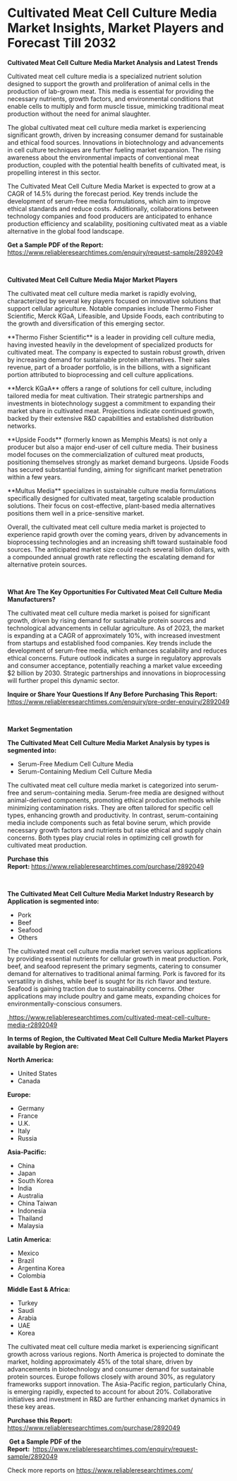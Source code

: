 <p><h1>Cultivated Meat Cell Culture Media Market Insights, Market Players and Forecast Till 2032</h1></p><p><strong>Cultivated Meat Cell Culture Media Market Analysis and Latest Trends</strong></p>
<p><p>Cultivated meat cell culture media is a specialized nutrient solution designed to support the growth and proliferation of animal cells in the production of lab-grown meat. This media is essential for providing the necessary nutrients, growth factors, and environmental conditions that enable cells to multiply and form muscle tissue, mimicking traditional meat production without the need for animal slaughter.</p><p>The global cultivated meat cell culture media market is experiencing significant growth, driven by increasing consumer demand for sustainable and ethical food sources. Innovations in biotechnology and advancements in cell culture techniques are further fueling market expansion. The rising awareness about the environmental impacts of conventional meat production, coupled with the potential health benefits of cultivated meat, is propelling interest in this sector.</p><p>The Cultivated Meat Cell Culture Media Market is expected to grow at a CAGR of 14.5% during the forecast period. Key trends include the development of serum-free media formulations, which aim to improve ethical standards and reduce costs. Additionally, collaborations between technology companies and food producers are anticipated to enhance production efficiency and scalability, positioning cultivated meat as a viable alternative in the global food landscape.</p></p>
<p><strong>Get a Sample PDF of the Report:&nbsp;</strong> <a href="https://www.reliableresearchtimes.com/enquiry/request-sample/2892049?utm_campaign=3290&utm_medium=2&utm_source=Github&utm_content=ia&utm_term=15032025&utm_id=cultivated-meat-cell-culture-media">https://www.reliableresearchtimes.com/enquiry/request-sample/2892049</a></p>
<p>&nbsp;</p>
<p><strong>Cultivated Meat Cell Culture Media Major Market Players</strong></p>
<p><p>The cultivated meat cell culture media market is rapidly evolving, characterized by several key players focused on innovative solutions that support cellular agriculture. Notable companies include Thermo Fisher Scientific, Merck KGaA, Lifeasible, and Upside Foods, each contributing to the growth and diversification of this emerging sector.</p><p>**Thermo Fisher Scientific** is a leader in providing cell culture media, having invested heavily in the development of specialized products for cultivated meat. The company is expected to sustain robust growth, driven by increasing demand for sustainable protein alternatives. Their sales revenue, part of a broader portfolio, is in the billions, with a significant portion attributed to bioprocessing and cell culture applications.</p><p>**Merck KGaA** offers a range of solutions for cell culture, including tailored media for meat cultivation. Their strategic partnerships and investments in biotechnology suggest a commitment to expanding their market share in cultivated meat. Projections indicate continued growth, backed by their extensive R&D capabilities and established distribution networks.</p><p>**Upside Foods** (formerly known as Memphis Meats) is not only a producer but also a major end-user of cell culture media. Their business model focuses on the commercialization of cultured meat products, positioning themselves strongly as market demand burgeons. Upside Foods has secured substantial funding, aiming for significant market penetration within a few years.</p><p>**Multus Media** specializes in sustainable culture media formulations specifically designed for cultivated meat, targeting scalable production solutions. Their focus on cost-effective, plant-based media alternatives positions them well in a price-sensitive market.</p><p>Overall, the cultivated meat cell culture media market is projected to experience rapid growth over the coming years, driven by advancements in bioprocessing technologies and an increasing shift toward sustainable food sources. The anticipated market size could reach several billion dollars, with a compounded annual growth rate reflecting the escalating demand for alternative protein sources.</p></p>
<p>&nbsp;</p>
<p><strong>What Are The Key Opportunities For Cultivated Meat Cell Culture Media Manufacturers?</strong></p>
<p><p>The cultivated meat cell culture media market is poised for significant growth, driven by rising demand for sustainable protein sources and technological advancements in cellular agriculture. As of 2023, the market is expanding at a CAGR of approximately 10%, with increased investment from startups and established food companies. Key trends include the development of serum-free media, which enhances scalability and reduces ethical concerns. Future outlook indicates a surge in regulatory approvals and consumer acceptance, potentially reaching a market value exceeding $2 billion by 2030. Strategic partnerships and innovations in bioprocessing will further propel this dynamic sector.</p></p>
<p><strong>Inquire or Share Your Questions If Any Before Purchasing This Report:</strong> <a href="https://www.reliableresearchtimes.com/enquiry/pre-order-enquiry/2892049?utm_campaign=3290&utm_medium=2&utm_source=Github&utm_content=ia&utm_term=15032025&utm_id=cultivated-meat-cell-culture-media">https://www.reliableresearchtimes.com/enquiry/pre-order-enquiry/2892049</a></p>
<p>&nbsp;</p>
<p><strong>Market Segmentation</strong></p>
<p><strong>The Cultivated Meat Cell Culture Media Market Analysis by types is segmented into:</strong></p>
<p><ul><li>Serum-Free Medium Cell Culture Media</li><li>Serum-Containing Medium Cell Culture Media</li></ul></p>
<p><p>The cultivated meat cell culture media market is categorized into serum-free and serum-containing media. Serum-free media are designed without animal-derived components, promoting ethical production methods while minimizing contamination risks. They are often tailored for specific cell types, enhancing growth and productivity. In contrast, serum-containing media include components such as fetal bovine serum, which provide necessary growth factors and nutrients but raise ethical and supply chain concerns. Both types play crucial roles in optimizing cell growth for cultivated meat production.</p></p>
<p><strong>Purchase this Report:&nbsp;</strong><a href="https://www.reliableresearchtimes.com/purchase/2892049?utm_campaign=3290&utm_medium=2&utm_source=Github&utm_content=ia&utm_term=15032025&utm_id=cultivated-meat-cell-culture-media">https://www.reliableresearchtimes.com/purchase/2892049</a></p>
<p>&nbsp;</p>
<p><strong>The Cultivated Meat Cell Culture Media Market Industry Research by Application is segmented into:</strong></p>
<p><ul><li>Pork</li><li>Beef</li><li>Seafood</li><li>Others</li></ul></p>
<p><p>The cultivated meat cell culture media market serves various applications by providing essential nutrients for cellular growth in meat production. Pork, beef, and seafood represent the primary segments, catering to consumer demand for alternatives to traditional animal farming. Pork is favored for its versatility in dishes, while beef is sought for its rich flavor and texture. Seafood is gaining traction due to sustainability concerns. Other applications may include poultry and game meats, expanding choices for environmentally-conscious consumers.</p></p>
<p><a href="https://www.reliableresearchtimes.com/cultivated-meat-cell-culture-media-r2892049?utm_campaign=3290&utm_medium=2&utm_source=Github&utm_content=ia&utm_term=15032025&utm_id=cultivated-meat-cell-culture-media">&nbsp;https://www.reliableresearchtimes.com/cultivated-meat-cell-culture-media-r2892049</a></p>
<p><strong>In terms of Region, the Cultivated Meat Cell Culture Media Market Players available by Region are:</strong></p>
<p>
    <p> <strong> North America: </strong>
        <ul>
            <li>United States</li>
            <li>Canada</li>
        </ul>
        </p> 
    <p> <strong> Europe: </strong>
        <ul>
            <li>Germany</li>
            <li>France</li>
            <li>U.K.</li>
            <li>Italy</li>
            <li>Russia</li>
        </ul>
        </p> 
    <p> <strong> Asia-Pacific: </strong>
        <ul>
            <li>China</li>
            <li>Japan</li>
            <li>South Korea</li>
            <li>India</li>
            <li>Australia</li>
            <li>China Taiwan</li>
            <li>Indonesia</li>
            <li>Thailand</li>
            <li>Malaysia</li>
        </ul>
        </p> 
    <p> <strong> Latin America: </strong>
        <ul>
            <li>Mexico</li>
            <li>Brazil</li>
            <li>Argentina Korea</li>
            <li>Colombia</li>
        </ul>
        </p> 
    <p> <strong> Middle East & Africa: </strong>
        <ul>
            <li>Turkey</li>
            <li>Saudi</li>
            <li>Arabia</li>
            <li>UAE</li>
            <li>Korea</li>
        </ul>
    </p>
    </p>
<p><p>The cultivated meat cell culture media market is experiencing significant growth across various regions. North America is projected to dominate the market, holding approximately 45% of the total share, driven by advancements in biotechnology and consumer demand for sustainable protein sources. Europe follows closely with around 30%, as regulatory frameworks support innovation. The Asia-Pacific region, particularly China, is emerging rapidly, expected to account for about 20%. Collaborative initiatives and investment in R&D are further enhancing market dynamics in these key areas.</p></p>
<p><strong>Purchase this Report: </strong><a href="https://www.reliableresearchtimes.com/purchase/2892049?utm_campaign=3290&utm_medium=2&utm_source=Github&utm_content=ia&utm_term=15032025&utm_id=cultivated-meat-cell-culture-media">https://www.reliableresearchtimes.com/purchase/2892049</a></p>
<p>&nbsp;<strong>Get a Sample PDF of the Report:&nbsp;&nbsp;</strong><a href="https://www.reliableresearchtimes.com/enquiry/request-sample/2892049?utm_campaign=3290&utm_medium=2&utm_source=Github&utm_content=ia&utm_term=15032025&utm_id=cultivated-meat-cell-culture-media">https://www.reliableresearchtimes.com/enquiry/request-sample/2892049</a></p>
<p><strong></strong></p>
<p>Check more reports on <a href="https://www.reliableresearchtimes.com/?utm_campaign=3290&utm_medium=2&utm_source=Github&utm_content=ia&utm_term=15032025&utm_id=cultivated-meat-cell-culture-media">https://www.reliableresearchtimes.com/</a></p>